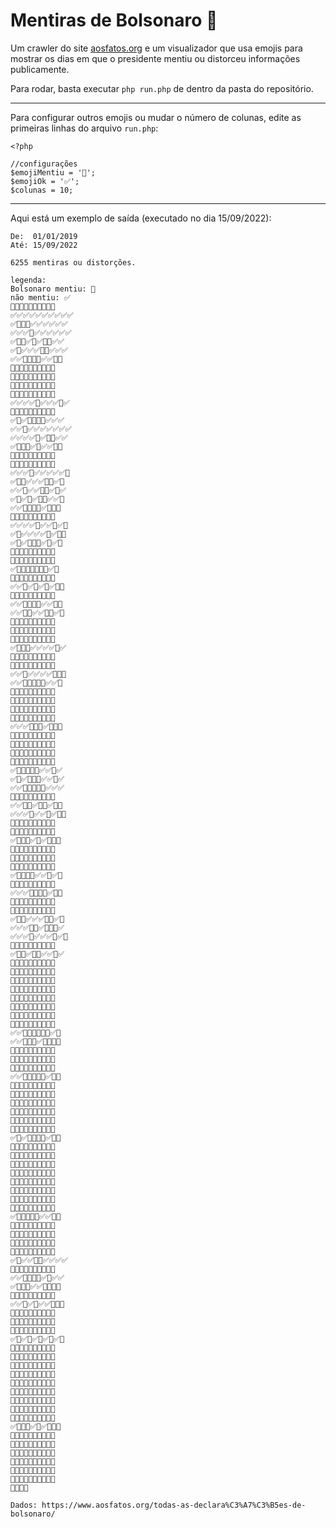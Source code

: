 
# Mentiras de Bolsonaro 🤥

Um crawler do site [aosfatos.org](https://www.aosfatos.org/) e um visualizador que usa emojis para mostrar os dias em que o presidente mentiu ou distorceu informações publicamente.

Para rodar, basta executar `php run.php` de dentro da pasta do repositório.

---

Para configurar outros emojis ou mudar o número de colunas, edite as primeiras linhas do arquivo `run.php`:

```
<?php

//configurações
$emojiMentiu = '🤥';
$emojiOk = '✅';
$colunas = 10;
```

---

Aqui está um exemplo de saída (executado no dia 15/09/2022):

```
De:  01/01/2019
Até: 15/09/2022

6255 mentiras ou distorções.

legenda:
Bolsonaro mentiu: 🤥
não mentiu: ✅
🤥🤥🤥✅✅✅✅✅✅✅
✅✅✅✅✅✅✅✅✅✅
✅🤥🤥🤥✅✅✅✅✅✅
✅✅✅🤥✅✅✅✅✅✅
✅🤥🤥✅🤥✅🤥🤥✅✅
✅🤥✅✅✅🤥🤥✅✅✅
✅✅🤥🤥🤥🤥✅✅🤥🤥
🤥✅🤥✅✅🤥🤥🤥🤥🤥
🤥🤥🤥🤥✅🤥🤥🤥✅🤥
🤥🤥✅🤥✅✅🤥🤥🤥✅
🤥✅✅✅✅✅✅🤥✅✅
✅✅✅✅🤥✅✅✅🤥✅
🤥✅✅✅🤥✅🤥🤥✅🤥
✅🤥✅🤥🤥🤥🤥✅✅✅
✅✅🤥✅✅✅✅✅✅✅
✅✅✅✅🤥✅🤥🤥✅✅
✅🤥🤥🤥✅🤥✅✅🤥🤥
🤥✅✅✅✅✅✅🤥🤥✅
🤥✅✅✅🤥✅🤥✅✅🤥
✅✅✅🤥✅✅✅✅✅🤥
✅🤥🤥✅✅✅🤥🤥✅🤥
✅✅🤥✅✅🤥🤥✅🤥✅
✅🤥✅🤥✅🤥🤥✅✅🤥
✅✅🤥🤥🤥🤥✅🤥🤥🤥
🤥🤥✅✅🤥✅🤥🤥🤥✅
✅✅✅✅🤥✅✅🤥✅🤥
✅🤥✅✅✅✅🤥✅🤥🤥
✅🤥✅🤥🤥🤥✅🤥✅🤥
🤥✅🤥🤥🤥🤥✅🤥🤥🤥
🤥✅✅🤥🤥✅🤥🤥✅🤥
✅🤥🤥🤥🤥🤥🤥🤥✅🤥
🤥✅✅🤥🤥✅🤥🤥✅✅
✅✅🤥✅🤥✅🤥✅🤥🤥
🤥🤥✅✅✅🤥✅🤥✅✅
✅✅🤥🤥🤥🤥✅✅🤥🤥
✅✅🤥🤥✅✅🤥🤥✅🤥
🤥✅✅✅🤥🤥🤥🤥🤥✅
🤥🤥🤥🤥🤥✅✅✅🤥🤥
🤥✅🤥✅✅✅✅🤥✅✅
✅🤥🤥🤥✅✅✅✅🤥✅
🤥🤥✅🤥✅✅🤥✅🤥🤥
🤥✅🤥✅🤥🤥✅✅✅✅
✅✅🤥✅✅✅✅🤥🤥🤥
✅✅🤥🤥🤥🤥🤥✅✅🤥
🤥🤥🤥🤥🤥🤥🤥🤥🤥🤥
🤥🤥✅🤥🤥🤥🤥🤥🤥✅
🤥✅✅🤥🤥✅🤥🤥✅🤥
🤥🤥🤥🤥🤥🤥✅🤥🤥🤥
✅✅✅🤥🤥🤥✅🤥🤥🤥
🤥✅🤥🤥✅✅🤥🤥🤥🤥
🤥✅🤥🤥🤥🤥🤥🤥🤥✅
🤥🤥🤥🤥✅✅🤥🤥🤥🤥
🤥🤥✅✅🤥🤥✅🤥✅🤥
✅🤥🤥🤥🤥🤥✅✅🤥✅
✅🤥✅🤥🤥🤥✅✅🤥✅
✅✅🤥🤥🤥🤥🤥✅✅✅
🤥🤥🤥✅🤥✅🤥🤥✅🤥
✅✅🤥🤥✅🤥🤥✅🤥🤥
✅✅✅🤥✅✅🤥✅🤥🤥
🤥🤥✅🤥✅🤥🤥🤥🤥✅
🤥🤥🤥🤥🤥✅🤥✅🤥🤥
✅🤥🤥🤥✅🤥✅🤥🤥🤥
🤥✅🤥✅🤥🤥🤥🤥✅✅
🤥✅🤥✅✅✅🤥✅🤥🤥
🤥✅✅✅✅🤥🤥🤥✅🤥
✅🤥🤥🤥🤥✅✅🤥✅🤥
🤥✅🤥✅🤥🤥🤥🤥🤥✅
✅✅✅🤥🤥🤥🤥✅🤥🤥
🤥🤥🤥✅🤥🤥🤥✅🤥🤥
🤥🤥🤥✅🤥🤥🤥✅🤥✅
✅🤥🤥✅✅✅🤥🤥✅🤥
✅✅✅🤥🤥✅🤥🤥🤥✅
✅✅✅🤥✅✅✅🤥✅🤥
🤥✅✅✅🤥🤥🤥🤥✅✅
✅🤥🤥✅🤥🤥✅✅🤥✅
🤥🤥🤥✅🤥🤥🤥🤥🤥✅
🤥✅✅🤥🤥🤥🤥🤥🤥🤥
🤥🤥🤥🤥🤥✅✅✅✅🤥
🤥🤥🤥🤥🤥🤥🤥🤥🤥🤥
🤥🤥🤥🤥✅🤥✅🤥🤥🤥
🤥✅🤥✅🤥🤥🤥🤥🤥✅
🤥🤥🤥🤥🤥✅🤥🤥✅🤥
🤥🤥✅🤥✅🤥🤥🤥🤥🤥
✅✅🤥🤥🤥🤥🤥🤥✅🤥
✅✅🤥🤥🤥✅🤥🤥🤥🤥
🤥🤥✅✅✅🤥🤥✅🤥🤥
🤥🤥🤥🤥🤥🤥✅🤥✅✅
🤥🤥🤥🤥✅🤥🤥🤥🤥✅
✅✅🤥🤥🤥🤥🤥✅🤥🤥
🤥🤥🤥🤥🤥🤥🤥🤥🤥🤥
🤥✅🤥🤥🤥🤥🤥🤥✅🤥
🤥✅🤥🤥✅✅🤥✅🤥🤥
🤥✅✅🤥🤥✅🤥✅✅🤥
🤥🤥🤥🤥🤥🤥✅🤥🤥🤥
🤥🤥🤥🤥🤥🤥🤥🤥🤥✅
✅🤥✅🤥🤥🤥🤥✅🤥🤥
🤥🤥✅✅✅🤥🤥🤥🤥🤥
🤥🤥🤥🤥✅🤥🤥✅🤥✅
🤥🤥🤥🤥🤥✅🤥✅🤥🤥
🤥✅✅✅🤥🤥🤥🤥✅✅
🤥🤥🤥🤥🤥✅✅🤥🤥✅
🤥✅🤥✅🤥🤥🤥🤥🤥✅
🤥🤥✅🤥🤥🤥✅🤥🤥🤥
🤥🤥✅✅🤥🤥✅🤥🤥🤥
✅🤥🤥🤥🤥🤥✅✅🤥🤥
🤥✅✅🤥✅✅🤥🤥🤥🤥
🤥✅✅🤥🤥✅🤥✅✅🤥
🤥🤥🤥🤥🤥🤥✅✅🤥🤥
🤥🤥✅🤥✅✅✅🤥🤥✅
✅🤥✅✅🤥🤥✅✅✅✅
🤥🤥✅🤥✅🤥✅🤥🤥🤥
✅✅🤥🤥🤥🤥✅🤥✅✅
✅🤥🤥🤥✅✅🤥🤥🤥🤥
🤥✅✅🤥🤥🤥🤥🤥🤥✅
✅✅🤥✅🤥✅✅🤥🤥🤥
🤥🤥✅🤥🤥🤥✅🤥🤥🤥
🤥🤥🤥🤥🤥🤥🤥✅🤥🤥
🤥🤥🤥✅✅🤥🤥🤥🤥🤥
✅🤥✅🤥✅🤥✅🤥✅🤥
🤥🤥🤥🤥🤥✅🤥🤥🤥🤥
🤥🤥✅🤥🤥🤥✅🤥✅✅
🤥🤥🤥🤥🤥✅✅🤥🤥🤥
🤥✅✅✅🤥✅🤥🤥🤥🤥
🤥🤥🤥🤥🤥✅🤥🤥✅🤥
🤥✅🤥🤥✅🤥🤥🤥🤥🤥
🤥🤥🤥🤥🤥🤥🤥✅✅🤥
🤥🤥✅🤥🤥🤥🤥✅🤥🤥
🤥✅🤥🤥🤥🤥🤥🤥🤥🤥
✅🤥🤥🤥✅🤥✅🤥🤥🤥
🤥🤥✅🤥🤥🤥🤥🤥🤥🤥
🤥🤥🤥🤥🤥✅🤥✅🤥🤥
🤥🤥🤥✅✅🤥🤥✅🤥✅
🤥🤥🤥🤥🤥🤥🤥✅✅🤥
🤥🤥🤥🤥✅🤥✅🤥🤥🤥
🤥🤥✅✅🤥🤥🤥✅✅🤥
🤥🤥🤥🤥

Dados: https://www.aosfatos.org/todas-as-declara%C3%A7%C3%B5es-de-bolsonaro/

```
